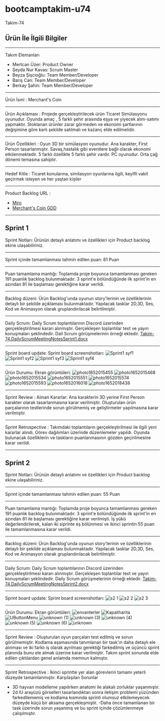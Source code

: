 # bootcamptakim-u74
Takim-74

Ürün İle İlgili Bilgiler
---------------------------------
_____________________________________________
Takım Elemanları

- Mertcan Üzer: Product Owner
- Şeyda Nur Kavas: Scrum Master
- Beyza Şişcioğlu: Team Member/Developer
- Barış Can: Team Member/Developer
- Berkay Şahin: Team Member/Developer
___________________________________
Ürün İsmi :
Merchant's Coin
____________________________________
Ürün Açıklaması :
Projede gerçekleştirilecek ürün Ticaret Simülasyonu oyunudur. Oyunda amaç , 5 farklı şehir arasında eşya ve yiyecek alım-satımı yapmaktır. Stoklanan ürünler zarar görmeden  ve ekonomi şartlarının değişimine göre karlı şekilde satılmalı ve kazanç elde edilmelidir.
_____________________________________
Ürün Özellikleri :
Oyun 3D bir simülasyon oyunudur.
Ana karakter, First Person tasarlanmıştır.
Savaş,hastalık gibi eventlere bağlı olarak ekonomi etkilenmektedir.
5 farklı özellikte 5 farklı şehir vardır.
PC oyunudur.
Orta çağ dönemi temasına sahiptir.
______________________________________________________________
Hedef Kitle :
Ticaret konularına,
similasyon oyunlarına ilgili, 
keyifli vakit geçirmek isteyen ve her yaştan kişiler
____________________________________________________
Product Backlog URL :
- [Miro](https://miro.com/app/board/uXjVO2sqe6U=/?share_link_id=689134489862) 
- [Merchant's Coin GDD](https://github.com/Finrai/bootcamptakim-u74/files/8646988/Merchant.s.Coin.docx)
____________________________________________________________________________

 Sprint 1
 ----
Sprint Notları: Ürünün detaylı anlatımı ve özellikleri için Product backlog ekine ulaşabiliriniz.
_________________________________________________________________
Sprint içinde tamamlanması tahmin edilen puan: 81 Puan
______________________________________________________________________
Puan tamamlama mantığı: Toplamda proje boyunca tamamlanması gereken 191 puanlık backlog bulunmaktadır. 3 sprint'e bölündüğünde ilk sprint'in en azından 81 ile başlaması gerektiğine karar verildi.
_____________________________________________
Backlog düzeni: Ürün Backlog'unda oyunun story'lerinin ve özelliklerinin detaylı bir şekilde açıklaması bulunmaktadır. Yapılacak tasklar 2D,3D, Ses, Kod ve Animasyon olarak gruplandırılacak belirtilmiştir.
________________________________________________________
Daily Scrum: Daily Scrum toplantılarının Discord üzerinden gerçekleştirilmesi kararı alınmıştır. Gerçekleşen toplantılar text ve yayın konuşmaları şeklindedir.
Dail Scrum görüşmelerinin örneği ektedir.
[Takim-74.DailyScrumMeetingNotesSprint1.docx](https://github.com/Finrai/bootcamptakim-u74/files/8653856/Takim-74.DailyScrumMeetingNotesSprint1.docx)


_____________________________________
Sprint board update: Sprint board screenshotları:
![Sprint1 syf1](https://user-images.githubusercontent.com/95469999/167463017-4a2188c0-bd05-4c81-8f68-ca5ecc4ec14e.jpeg)
![Sprint1 syf2](https://user-images.githubusercontent.com/95469999/167463023-aa06265a-58b1-4e12-9397-c22362c87f43.jpeg)
![Sprint1 syf3](https://user-images.githubusercontent.com/95469999/167463025-88a00ad5-9abf-4ca6-923b-5d6f2a779b6a.jpg)
![Sprint1 syf4](https://user-images.githubusercontent.com/95469999/167463028-0810f834-5921-482a-afd1-be41f12114e8.jpg)

______________________________________________________________
Ürün Durumu: Ekran görüntüleri:
![photo1652015455](https://user-images.githubusercontent.com/95469999/167298064-9a5ddfcd-aa56-4eef-85dd-6ddc8c5bfd6e.jpeg)
![photo1652015468](https://user-images.githubusercontent.com/95469999/167298066-834c3af6-f552-417b-8de2-8981723ba2f0.jpeg)
![photo1652015534](https://user-images.githubusercontent.com/95469999/167298067-3909611d-e45c-4d92-a0c8-84b46bac4fa2.jpeg)
![photo1652015551](https://user-images.githubusercontent.com/95469999/167298068-b799c41c-465b-4588-82b6-91f95deb8d6f.jpeg)
![photo1652015574](https://user-images.githubusercontent.com/95469999/167298069-175abb62-1d61-44a0-bf28-f76771aaa818.jpeg)
![photo1652015593](https://user-images.githubusercontent.com/95469999/167298070-f88d0ba5-4a2f-4caa-814a-1e0f259a88c5.jpeg)
![photo1652016018](https://user-images.githubusercontent.com/95469999/167298153-973b8db6-64b0-49ee-9869-3f19e080221e.jpeg)
![photo1652018438](https://user-images.githubusercontent.com/95469999/167299829-4ac60fd4-eff8-493f-8c68-db1ca141ac4f.jpeg)



__________________________________________________________________
Sprint Review : 
Alınan Kararlar: Ana karakterin 3D yerine First Person karakter olarak tasarlanmasına karar verilmiştir.
Oluşturulan ürün parçalarının testlerinde sorun görülmemiş ve geliştirmeler yapılmasına karar verilmiştir.
__________________________________________________________________________
Sprint Retrospective :
Takımdaki toplantıların gerçekleştirilmesi ile ilgili yeni kararlar alındı. 
Görev dağılımları üzerinde düzenlemeler yapıldı.
Oyunda bulunacak özelliklerin ve taskların puanlanmasının gözden geçirilmesine karar verildi.

***
 Sprint 2
 ----
Sprint Notları: Ürünün detaylı anlatımı ve özellikleri için Product backlog ekine ulaşabiliriniz.
_________________________________________________________________
Sprint içinde tamamlanması tahmin edilen puan: 55 Puan
______________________________________________________________________
Puan tamamlama mantığı: Toplamda proje boyunca tamamlanması gereken 191 puanlık backlog bulunmaktadır. 3 sprint'e bölündüğünde ilk sprint'in en azından 81 ile başlaması gerektiğine karar verilmişti. İş yükü değerlendirilerek, kalan iki siprinte eş bölünmesi ve ikinci sprintin 55 puan ile tamamlanmasına karar verildi. 
_____________________________________________
Backlog düzeni: Ürün Backlog'unda oyunun story'lerinin ve özelliklerinin detaylı bir şekilde açıklaması bulunmaktadır. Yapılacak tasklar 2D,3D, Ses, Kod ve Animasyon olarak gruplandırılacak belirtilmiştir.
________________________________________________________
Daily Scrum: Daily Scrum toplantılarının Discord üzerinden gerçekleştirilmesi kararı alınmıştır. Gerçekleşen toplantılar text ve yayın konuşmaları şeklindedir.
Daily Scrum görüşmelerinin örneği ektedir.
[Takim-74.DailyScrumMeetingNotesSprint2.docx](https://github.com/Finrai/bootcamptakim-u74/files/8749929/Takim-74.DailyScrumMeetingNotesSprint2.docx)





_____________________________________
Sprint board update: Sprint board screenshotları:
![s2 1](https://user-images.githubusercontent.com/95469999/169702125-c8cc4c3b-9bca-41e6-9fa2-b67b39087d4a.jpg)
![s2 2](https://user-images.githubusercontent.com/95469999/169702130-062d88c8-2841-4e68-a28d-db8c515cfcbe.jpg)
![s2 3](https://user-images.githubusercontent.com/95469999/169702133-2ee31902-0683-43ad-bde5-bc103ffb91f4.jpg)


______________________________________________________________
Ürün Durumu: Ekran görüntüleri:
![envanterler](https://user-images.githubusercontent.com/95469999/169702150-1d5329aa-c693-43b6-a5c3-1b07a51b7c6d.png)
![Kapaliharita](https://user-images.githubusercontent.com/95469999/169702155-28000381-77e0-4c59-9e74-dc9def7babf3.png)
![UButtonMenu](https://user-images.githubusercontent.com/95469999/169702156-c3ab5882-dbdf-4769-93cf-d7b5e98cd21b.png)
![unknown (1)](https://user-images.githubusercontent.com/95469999/169702158-43bf94be-0704-49d4-8b3e-06fe434bad42.png)
![unknown (3)](https://user-images.githubusercontent.com/95469999/169702161-ffd23a8d-8208-4890-a8fb-926b4367097c.png)
![unknown (4)](https://user-images.githubusercontent.com/95469999/169702162-d93c9b8c-55ae-488b-acee-415129b2716d.png)
![unknown (5)](https://user-images.githubusercontent.com/95469999/169702163-0172b101-d08c-4272-a884-2f6fde9e9a1e.png)
![unknown (6)](https://user-images.githubusercontent.com/95469999/169702165-bb0dcad5-0edc-46f1-9f2c-787156f84f81.png)
![unknown](https://user-images.githubusercontent.com/95469999/169702166-29ae1cf2-63c2-4cd8-a624-d55269d312ab.png)



__________________________________________________________________
Sprint Review : Oluşturulan oyun parçaları test edilmiş ve sorun görülmemiştir. Kodlama aşamasında tanımlanan bir task'ın daha detaylı ele alınması ve iki farklı iş olarak ayrılması gerektiği farkedilmiş ve üçüncü sprint planında bunu ele almak üzerine karar verilmiştir.
Takım sprint sonunda elde edilen çıktılardan genel anlamda memnun kalmıştır.
__________________________________________________________________________
Sprint Retrospective : İkinci sprintte yer alan görevlerin tamamı yeterli düzeyde tamamlanmıştır. 
Karşılaşılan Sorunlar
- 3D hayvan modelleme yapılırken anatomi ile alakalı zorluklar yaşanmıştır.
- 2d IU arayüzü görselleri tasarlandıktan sonra iletişim problemi yüzünden farkedilememiş ve kodlama kısmında sprinti olumsuz etkilemeyecek düzeyde küçü bir aksama gerçekleşmiştir.
-Daha önce tamamlanan bir task üzerinde sorun yaşanmış ve bu sprint içinde çözümlenmeye çalışılmıştır.
